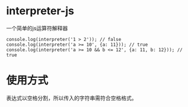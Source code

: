 # interpreter-js
一个简单的js运算符解释器

```
console.log(interpreter('1 > 2')); // false
console.log(interpreter('a >= 10', {a: 11})); // true
console.log(interpreter('a >= 10 && b <= 12', {a: 11, b: 12})); // true
```

# 使用方式
表达式以空格分割，所以传入的字符串需符合空格格式。
